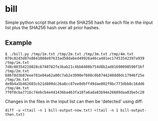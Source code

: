 # bill

Simple python script that prints the SHA256 hash for each file in the input list plus the SHA256 hash over all prior hashes.

## Example 

```console
$ ./bill.py /tmp/1m.txt /tmp/2m.txt /tmp/3m.txt /tmp/4m.txt
070c82d3d87e8841088e07633ad58dabed49926a46ca481ec17453542397a939 /tmp/1m.txt
7d8c00354210828c6740782fe3bab21c4bb8408b754d8b2ad81690098590f1bf /tmp/2m.txt
686f8d3b87eee781e04a62a00c7ab2e3990ef608c0b8744240dd0dc17946f25e /tmp/3m.txt
de9b4a5b462603cb21d809dc26a8cc87ee0dbff49dae002f9bc773dbb8c16dd6 /tmp/4m.txt
7f0f8cba7716c74ebcb4e441436ba463fa18fa6ada83b94e26689daa83be5c20
```

Changes in the files in the input list can then be 'detected' using diff:
```console
diff -u <(tail -n 1 bill-output-now.txt) <(tail -n 1 bill-output-then.txt)
```
